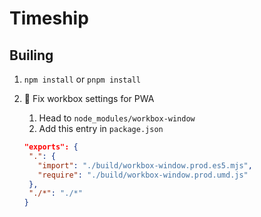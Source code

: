 # Timeship

## Builing

1. `npm install` or `pnpm install`
2. 🔴 Fix workbox settings for PWA

   1. Head to `node_modules/workbox-window`
   2. Add this entry in `package.json`

   ```json
   "exports": {
    ".": {
      "import": "./build/workbox-window.prod.es5.mjs",
      "require": "./build/workbox-window.prod.umd.js"
    },
    "./*": "./*"
   }
   ```
